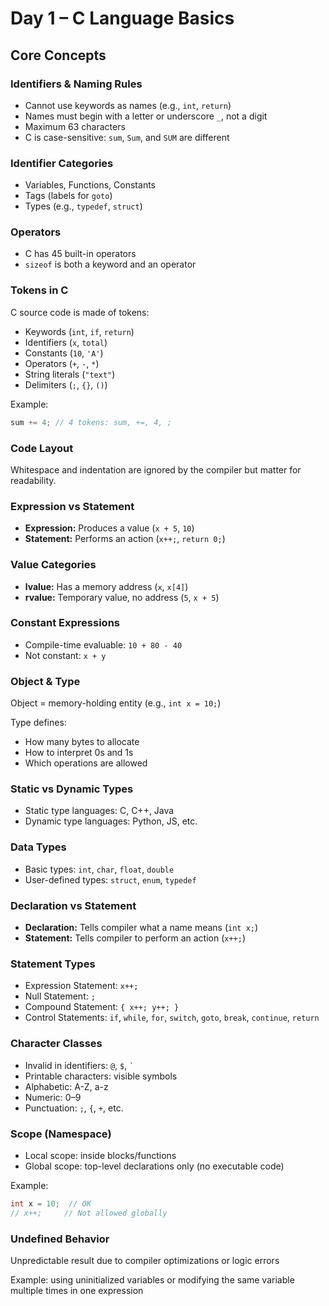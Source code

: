 # Day 1 – C Language Basics

## Core Concepts

### Identifiers & Naming Rules
- Cannot use keywords as names (e.g., `int`, `return`)
- Names must begin with a letter or underscore `_`, not a digit
- Maximum 63 characters
- C is case-sensitive: `sum`, `Sum`, and `SUM` are different

### Identifier Categories
- Variables, Functions, Constants
- Tags (labels for `goto`)
- Types (e.g., `typedef`, `struct`)

### Operators
- C has 45 built-in operators
- `sizeof` is both a keyword and an operator

### Tokens in C
C source code is made of tokens:
- Keywords (`int`, `if`, `return`)
- Identifiers (`x`, `total`)
- Constants (`10`, `'A'`)
- Operators (`+`, `-`, `*`)
- String literals (`"text"`)
- Delimiters (`;`, `{}`, `()`)

Example:
```c
sum += 4; // 4 tokens: sum, +=, 4, ;
```

### Code Layout
Whitespace and indentation are ignored by the compiler but matter for readability.

### Expression vs Statement
- **Expression:** Produces a value (`x + 5`, `10`)
- **Statement:** Performs an action (`x++;`, `return 0;`)

### Value Categories
- **lvalue:** Has a memory address (`x`, `x[4]`)
- **rvalue:** Temporary value, no address (`5`, `x + 5`)

### Constant Expressions
- Compile-time evaluable: `10 + 80 - 40`
- Not constant: `x + y`

### Object & Type
Object = memory-holding entity (e.g., `int x = 10;`)

Type defines:
- How many bytes to allocate
- How to interpret 0s and 1s
- Which operations are allowed

### Static vs Dynamic Types
- Static type languages: C, C++, Java
- Dynamic type languages: Python, JS, etc.

### Data Types
- Basic types: `int`, `char`, `float`, `double`
- User-defined types: `struct`, `enum`, `typedef`

### Declaration vs Statement
- **Declaration:** Tells compiler what a name means (`int x;`)
- **Statement:** Tells compiler to perform an action (`x++;`)

### Statement Types
- Expression Statement: `x++;`
- Null Statement: `;`
- Compound Statement: `{ x++; y++; }`
- Control Statements: `if`, `while`, `for`, `switch`, `goto`, `break`, `continue`, `return`

### Character Classes
- Invalid in identifiers: `@`, `$`, `` ` ``
- Printable characters: visible symbols
- Alphabetic: A-Z, a-z
- Numeric: 0–9
- Punctuation: `;`, `{`, `+`, etc.

### Scope (Namespace)
- Local scope: inside blocks/functions
- Global scope: top-level declarations only (no executable code)

Example:
```c
int x = 10;  // OK
// x++;     // Not allowed globally
```

### Undefined Behavior
Unpredictable result due to compiler optimizations or logic errors

Example: using uninitialized variables or modifying the same variable multiple times in one expression